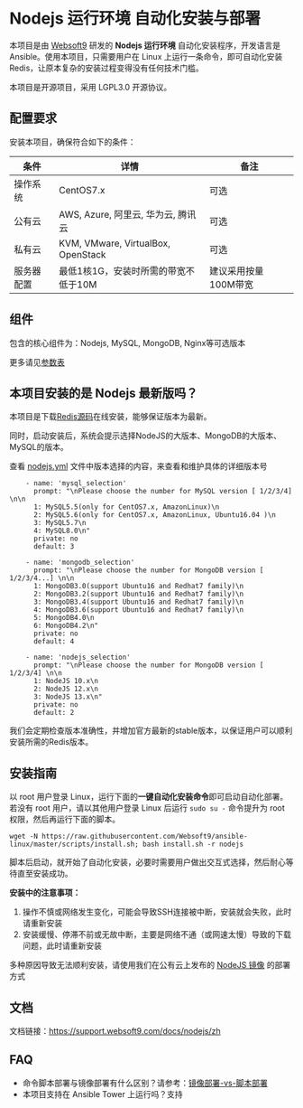 
# Nodejs 运行环境 自动化安装与部署

本项目是由 [Websoft9](https://www.websoft9.com) 研发的 **Nodejs 运行环境** 自动化安装程序，开发语言是 Ansible。使用本项目，只需要用户在 Linux 上运行一条命令，即可自动化安装 Redis，让原本复杂的安装过程变得没有任何技术门槛。  

本项目是开源项目，采用 LGPL3.0 开源协议。

## 配置要求

安装本项目，确保符合如下的条件：

| 条件       | 详情       | 备注  |
| ------------ | ------------ | ----- |
| 操作系统       | CentOS7.x  |  可选  |
| 公有云| AWS, Azure, 阿里云, 华为云, 腾讯云 | 可选 |
| 私有云|  KVM, VMware, VirtualBox, OpenStack | 可选 |
| 服务器配置 | 最低1核1G，安装时所需的带宽不低于10M |  建议采用按量100M带宽 |

## 组件

包含的核心组件为：Nodejs, MySQL, MongoDB, Nginx等可选版本

更多请见[参数表](/docs/zh/stack-components.md)

## 本项目安装的是 Nodejs 最新版吗？

本项目是下载[Redis源码](https://rpm.nodesource.com)在线安装，能够保证版本为最新。 

同时，启动安装后，系统会提示选择NodeJS的大版本、MongoDB的大版本、MySQL的版本。

查看 [nodejs.yml](/nodejs.yml) 文件中版本选择的内容，来查看和维护具体的详细版本号

```
    - name: 'mysql_selection'
      prompt: "\nPlease choose the number for MySQL version [ 1/2/3/4] \n\n
      1: MySQL5.5(only for CentOS7.x, AmazonLinux)\n
      2: MySQL5.6(only for CentOS7.x, AmazonLinux, Ubuntu16.04 )\n
      3: MySQL5.7\n
      4: MySQL8.0\n"
      private: no
      default: 3

    - name: 'mongodb_selection'
      prompt: "\nPlease choose the number for MongoDB version [ 1/2/3/4...] \n\n
      1: MongoDB3.0(support Ubuntu16 and Redhat7 family)\n
      2: MongoDB3.2(support Ubuntu16 and Redhat7 family)\n
      3: MongoDB3.4(support Ubuntu16 and Redhat7 family)\n
      4: MongoDB3.6(support Ubuntu16 and Redhat7 family)\n
      5: MongoDB4.0\n
      6: MongoDB4.2\n"
      private: no
      default: 4

    - name: 'nodejs_selection'
      prompt: "\nPlease choose the number for MongoDB version [ 1/2/3/4] \n\n
      1: NodeJS 10.x\n
      2: NodeJS 12.x\n
      3: NodeJS 13.x\n"
      private: no
      default: 2
```

我们会定期检查版本准确性，并增加官方最新的stable版本，以保证用户可以顺利安装所需的Redis版本。

## 安装指南

以 root 用户登录 Linux，运行下面的**一键自动化安装命令**即可启动自动化部署。若没有 root 用户，请以其他用户登录 Linux 后运行 `sudo su -` 命令提升为 root 权限，然后再运行下面的脚本。

```
wget -N https://raw.githubusercontent.com/Websoft9/ansible-linux/master/scripts/install.sh; bash install.sh -r nodejs
```

脚本后启动，就开始了自动化安装，必要时需要用户做出交互式选择，然后耐心等待直至安装成功。

**安装中的注意事项：**  

1. 操作不慎或网络发生变化，可能会导致SSH连接被中断，安装就会失败，此时请重新安装
2. 安装缓慢、停滞不前或无故中断，主要是网络不通（或网速太慢）导致的下载问题，此时请重新安装

多种原因导致无法顺利安装，请使用我们在公有云上发布的 [NodeJS 镜像](https://apps.websoft9.com/nodejs) 的部署方式


## 文档

文档链接：https://support.websoft9.com/docs/nodejs/zh

## FAQ

- 命令脚本部署与镜像部署有什么区别？请参考：[镜像部署-vs-脚本部署](https://support.websoft9.com/docs/faq/zh/bz-product.html#镜像部署-vs-脚本部署)
- 本项目支持在 Ansible Tower 上运行吗？支持
